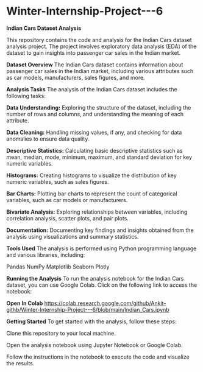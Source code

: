 # Winter-Internship-Project---6

**Indian Cars Dataset Analysis**

This repository contains the code and analysis for the Indian Cars dataset analysis project. The project involves exploratory data analysis (EDA) of the dataset to gain insights into passenger car sales in the Indian market.

**Dataset Overview**
The Indian Cars dataset contains information about passenger car sales in the Indian market, including various attributes such as car models, manufacturers, sales figures, and more.

**Analysis Tasks**
The analysis of the Indian Cars dataset includes the following tasks:

**Data Understanding:** Exploring the structure of the dataset, including the number of rows and columns, and understanding the meaning of each attribute.

**Data Cleaning:** Handling missing values, if any, and checking for data anomalies to ensure data quality.

**Descriptive Statistics:** Calculating basic descriptive statistics such as mean, median, mode, minimum, maximum, and standard deviation for key numeric variables.

**Histograms:** Creating histograms to visualize the distribution of key numeric variables, such as sales figures.

**Bar Charts:** Plotting bar charts to represent the count of categorical variables, such as car models or manufacturers.

**Bivariate Analysis:** Exploring relationships between variables, including correlation analysis, scatter plots, and pair plots.

**Documentation:** Documenting key findings and insights obtained from the analysis using visualizations and summary statistics.

**Tools Used**
The analysis is performed using Python programming language and various libraries, including:

Pandas
NumPy
Matplotlib
Seaborn
Plotly

**Running the Analysis**
To run the analysis notebook for the Indian Cars dataset, you can use Google Colab. Click on the following link to access the notebook:

**Open In Colab** https://colab.research.google.com/github/Ankit-githb/Winter-Internship-Project---6/blob/main/Indian_Cars.ipynb

**Getting Started**
To get started with the analysis, follow these steps:

Clone this repository to your local machine.

Open the analysis notebook using Jupyter Notebook or Google Colab.

Follow the instructions in the notebook to execute the code and visualize the results.
